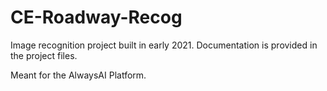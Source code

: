 # CE-Roadway-Recog
Image recognition project built in early 2021.
Documentation is provided in the project files.

Meant for the AlwaysAI Platform.
